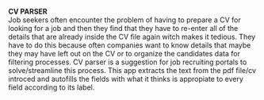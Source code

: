 **CV PARSER** <br />
Job seekers often encounter the problem of having to prepare a CV for looking for a job and then they find that they have to re-enter all of the details that are already inside the CV file again witch makes it tedious.
They have to do this because often companies want to know details that maybe they may have left out on the CV or to organize the candidates data for filtering processes.
CV parser is a suggestion for job recruiting portals to solve/streamline this process.
This app extracts the text from the pdf file/cv introced and autofills the fields with what it thinks is appropiate to every field according to its label.
